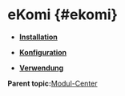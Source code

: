 # eKomi {#ekomi}

-   **[Installation](7_4_2_1_Installation.md)**  

-   **[Konfiguration](7_4_2_2_Konfiguration.md)**  

-   **[Verwendung](7_4_2_3_Verwendung.md)**  


**Parent topic:**[Modul-Center](7_4_Modul_Center.md)


